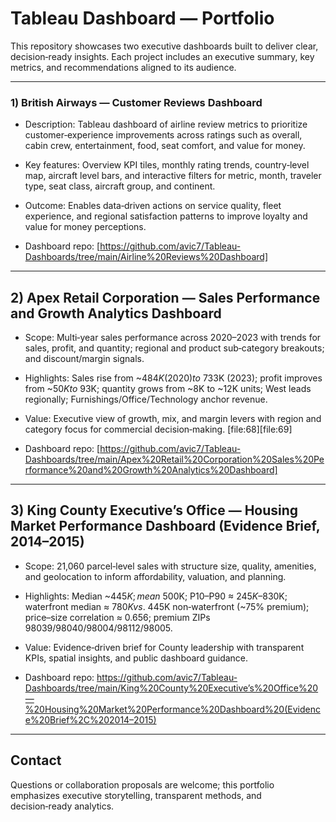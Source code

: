 # Tableau Dashboard — Portfolio 

This repository showcases two executive dashboards built to deliver clear, decision‑ready insights. Each project includes an executive summary, key metrics, and recommendations aligned to its audience.

---

### 1) British Airways — Customer Reviews Dashboard
- Description: Tableau dashboard of airline review metrics to prioritize customer‑experience improvements across ratings such as overall, cabin crew, entertainment, food, seat comfort, and value for money. 
- Key features: Overview KPI tiles, monthly rating trends, country‑level map, aircraft level bars, and interactive filters for metric, month, traveler type, seat class, aircraft group, and continent.  
- Outcome: Enables data‑driven actions on service quality, fleet experience, and regional satisfaction patterns to improve loyalty and value for money perceptions.

- Dashboard repo: [https://github.com/avic7/Tableau-Dashboards/tree/main/Airline%20Reviews%20Dashboard] 
---

## 2) Apex Retail Corporation — Sales Performance and Growth Analytics Dashboard
- Scope: Multi‑year sales performance across 2020–2023 with trends for sales, profit, and quantity; regional and product sub‑category breakouts; and discount/margin signals.  
- Highlights: Sales rise from ~$484K (2020) to ~$733K (2023); profit improves from ~$50K to ~$93K; quantity grows from ~8K to ~12K units; West leads regionally; Furnishings/Office/Technology anchor revenue. 
- Value: Executive view of growth, mix, and margin levers with region and category focus for commercial decision‑making. [file:68][file:69]


- Dashboard repo: [https://github.com/avic7/Tableau-Dashboards/tree/main/Apex%20Retail%20Corporation%20Sales%20Performance%20and%20Growth%20Analytics%20Dashboard] 
---

## 3) King County Executive’s Office — Housing Market Performance Dashboard (Evidence Brief, 2014–2015)
- Scope: 21,060 parcel‑level sales with structure size, quality, amenities, and geolocation to inform affordability, valuation, and planning. 
- Highlights: Median ~$445K; mean ~$500K; P10–P90 ≈ $245K–$830K; waterfront median ≈ $780K vs. ~$445K non‑waterfront (~75% premium); price–size correlation ≈ 0.656; premium ZIPs 98039/98040/98004/98112/98005.  
- Value: Evidence‑driven brief for County leadership with transparent KPIs, spatial insights, and public dashboard guidance. 


- Dashboard repo: https://github.com/avic7/Tableau-Dashboards/tree/main/King%20County%20Executive’s%20Office%20—%20Housing%20Market%20Performance%20Dashboard%20(Evidence%20Brief%2C%202014–2015)
---


## Contact
Questions or collaboration proposals are welcome; this portfolio emphasizes executive storytelling, transparent methods, and decision‑ready analytics.

